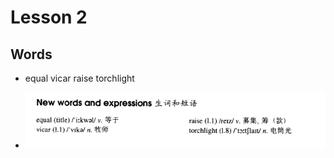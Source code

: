 # Lesson 2

## Words

- equal vicar raise torchlight

- ![Words](../../../Images/Part3/01/words-02.png)
